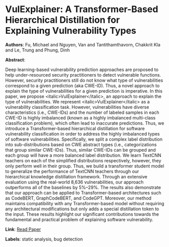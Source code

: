 # VulExplainer: A Transformer-Based Hierarchical Distillation for Explaining Vulnerability Types

**Authors**: Fu, Michael and Nguyen, Van and Tantithamthavorn, Chakkrit Kla and Le, Trung and Phung, Dinh

**Abstract**:

Deep learning-based vulnerability prediction approaches are proposed to help under-resourced security practitioners to detect vulnerable functions. However, security practitioners still do not know what type of vulnerabilities correspond to a given prediction (aka CWE-ID). Thus, a novel approach to explain the type of vulnerabilities for a given prediction is imperative. In this paper, we propose &lt;italic&gt;VulExplainer&lt;/italic&gt;, an approach to explain the type of vulnerabilities. We represent &lt;italic&gt;VulExplainer&lt;/italic&gt; as a vulnerability classification task. However, vulnerabilities have diverse characteristics (i.e., CWE-IDs) and the number of labeled samples in each CWE-ID is highly imbalanced (known as a highly imbalanced multi-class classification problem), which often lead to inaccurate predictions. Thus, we introduce a Transformer-based hierarchical distillation for software vulnerability classification in order to address the highly imbalanced types of software vulnerabilities. Specifically, we split a complex label distribution into sub-distributions based on CWE abstract types (i.e., categorizations that group similar CWE-IDs). Thus, similar CWE-IDs can be grouped and each group will have a more balanced label distribution. We learn TextCNN teachers on each of the simplified distributions respectively, however, they only perform well in their group. Thus, we build a transformer student model to generalize the performance of TextCNN teachers through our hierarchical knowledge distillation framework. Through an extensive evaluation using the real-world 8,636 vulnerabilities, our approach outperforms all of the baselines by 5\%–29\%. The results also demonstrate that our approach can be applied to Transformer-based architectures such as CodeBERT, GraphCodeBERT, and CodeGPT. Moreover, our method maintains compatibility with any Transformer-based model without requiring any architectural modifications but only adds a special distillation token to the input. These results highlight our significant contributions towards the fundamental and practical problem of explaining software vulnerability.

**Link**: [Read Paper](https://doi.org/10.1109/TSE.2023.3305244)

**Labels**: static analysis, bug detection
